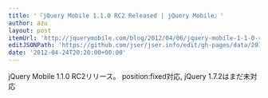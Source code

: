 ```yaml
---
title: '『jQuery Mobile 1.1.0 RC2 Released | jQuery Mobile』'
author: azu
layout: post
itemUrl: 'http://jquerymobile.com/blog/2012/04/06/jquery-mobile-1-1-0-rc2/'
editJSONPath: 'https://github.com/jser/jser.info/edit/gh-pages/data/2012/04/index.json'
date: '2012-04-24T20:20:00+00:00'
---
```

jQuery Mobile 1.1.0 RC2リリース。
position:fixed対応, jQuery 1.7.2はまだ未対応
